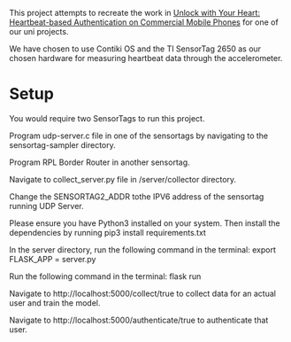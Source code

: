This project attempts to recreate the work in [Unlock with Your Heart: Heartbeat-based Authentication on Commercial Mobile Phones](https://doi.org/10.1145/3264950) for one of our uni projects.

We have chosen to use Contiki OS and the TI SensorTag 2650 as our chosen hardware for measuring heartbeat data through the accelerometer. 

# Setup

You would require two SensorTags to run this project.

Program udp-server.c file in one of the sensortags by navigating to the sensortag-sampler directory. 

Program RPL Border Router in another sensortag. 

Navigate to collect_server.py file in /server/collector directory. 

Change the SENSORTAG2_ADDR tothe IPV6 address of the sensortag running UDP Server. 

Please ensure you have Python3 installed on your system. Then install the dependencies by running pip3 install requirements.txt

In the server directory, run the following command in the terminal: export FLASK_APP = server.py

Run the following command in the terminal: flask run

Navigate to http://localhost:5000/collect/true to collect data for an actual user and train the model. 

Navigate to http://localhost:5000/authenticate/true to authenticate that user. 
